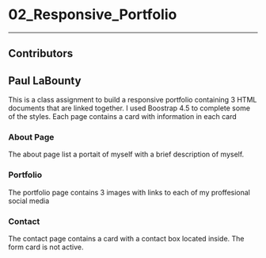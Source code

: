 # 02_Responsive_Portfolio

---
## Contributors
 Paul LaBounty
---
This is a class assignment to build a responsive portfolio containing 3 HTML documents that are linked together.
I used Boostrap 4.5 to complete some of the styles.
Each page contains a card with information in each card

### About Page
The about page list a portait of myself with a brief description of myself.

### Portfolio
The portfolio page contains 3 images with links to each of my proffesional social media

### Contact
The contact page contains a card with a contact box located inside. The form card is not active.
